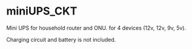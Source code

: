 # miniUPS_CKT

Mini UPS for household router and ONU.
for 4 devices (12v, 12v, 9v, 5v).

Charging circuit and battery is not included.
